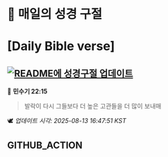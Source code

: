 # 🙏 매일의 성경 구절
# [Daily Bible verse]
## [![README에 성경구절 업데이트](https://github.com/DONGSUKA/first_test/actions/workflows/update-readme-bible.yml/badge.svg)](https://github.com/DONGSUKA/first_test/actions/workflows/update-readme-bible.yml)
<!-- START_BIBLE_VERSE -->
📖 **민수기 22:15**
> 발락이 다시 그들보다 더 높은 고관들을 더 많이 보내매

🕊️ _업데이트 시각: 2025-08-13 16:47:51 KST_
  <!-- END_BIBLE_VERSE -->
## GITHUB_ACTION
